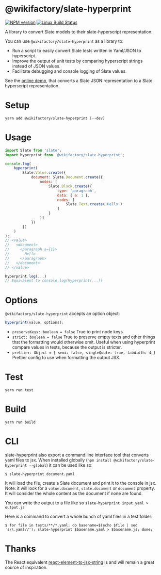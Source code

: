 # @wikifactory/slate-hyperprint

[![NPM version](https://badge.fury.io/js/%40wikifactory%2Fslate-hyperprint.svg)](http://badge.fury.io/js/%40wikifactory%2Fslate-hyperprint)
[![Linux Build Status](https://travis-ci.org/wikifactory/slate-hyperprint.png?branch=master)](https://travis-ci.org/wikifactory/slate-hyperprint)

A library to convert Slate models to their slate-hyperscript representation.

You can use `@wikifactory/slate-hyperprint` as a library to:

- Run a script to easily convert Slate tests written in Yaml/JSON to hyperscript.
- Improve the output of unit tests by comparing hyperscript strings instead of JSON values.
- Facilitate debugging and console logging of Slate values.

See the [online demo](https://soreine.github.io/slate-hyperprint), that converts a Slate JSON representation to a Slate hyperscript representation.

# Setup

```
yarn add @wikifactory/slate-hyperprint [--dev]
```

# Usage

```js
import Slate from 'slate';
import hyperprint from '@wikifactory/slate-hyperprint';

console.log(
    hyperprint(
        Slate.Value.create({
            document: Slate.Document.create({
                nodes: [
                    Slate.Block.create({
                        type: 'paragraph',
                        data: { a: 1 },
                        nodes: [
                            Slate.Text.create('Hello')
                        ]
                    }
                )]
            })
        })
    )
);
// <value>
//   <document>
//     <paragraph a={1}>
//       Hello
//     </paragraph>
//   </document>
// </value>

hyperprint.log(...)
// Equivalent to console.log(hyperprint(...))
```

# Options

`@wikifactory/slate-hyperprint` accepts an option object:

```js
hyperprint(value, options);
```

- `preserveKeys: boolean = false`
  True to print node keys
- `strict: boolean = false`
  True to preserve empty texts and other things that the formatting would
  otherwise omit. Useful when using hyperprint compare values in tests, because
  the output is stricter.
- `prettier: Object = { semi: false, singleQuote: true, tabWidth: 4 }`
  Prettier config to use when formatting the output JSX.

# Test

```
yarn run test
```

# Build

```
yarn run build
```

# CLI

slate-hyperprint also export a command line interface tool that converts yaml files to jsx.
When installed globally (`npm install @wikifactory/slate-hyperprint --global`) it can be used like so:

```
$ slate-hyperprint document.yaml
```

It will load the file, create a Slate document and print it to the console in jsx.
Note: it will look for a `value.document`, `state.document` or `document` property.
It will consider the whole content as the document if none are found.

You can write the output to a file like so `slate-hyperprint input.yaml > output.js`

Here is a command to convert a whole bunch of yaml files in a test folder:

```
$ for file in tests/**/*.yaml; do basename=$(echo $file | sed 's/\.yaml//'); slate-hyperprint $basename.yaml > $basename.js; done;
```

# Thanks

The React equivalent [react-element-to-jsx-string](https://github.com/algolia/react-element-to-jsx-string) is and will remain a great source of inspiration.
